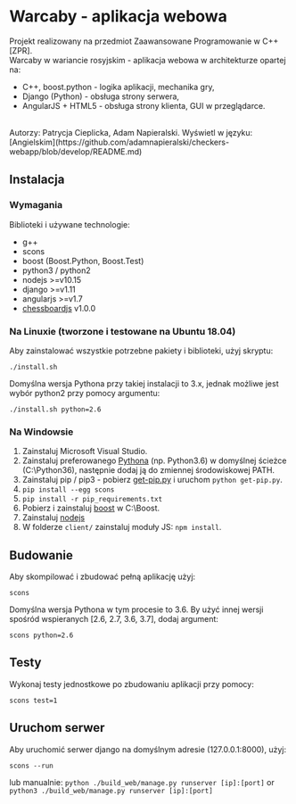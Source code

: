 # Warcaby - aplikacja webowa
Projekt realizowany na przedmiot Zaawansowane Programowanie w C++ [ZPR].<br>
Warcaby w wariancie rosyjskim - aplikacja webowa w architekturze opartej na:
- C++, boost.python - logika aplikacji, mechanika gry,
- Django (Python) - obsługa strony serwera,
- AngularJS + HTML5 - obsługa strony klienta, GUI w przeglądarce.
<br>
Autorzy: Patrycja Cieplicka, Adam Napieralski.
Wyświetl w języku: [Angielskim](https://github.com/adamnapieralski/checkers-webapp/blob/develop/README.md)

## Instalacja

### Wymagania
Biblioteki i używane technologie:
- g++
- scons
- boost (Boost.Python, Boost.Test)
- python3 / python2
- nodejs >=v10.15
- django >=v1.11
- angularjs >=v1.7
- [chessboardjs](https://chessboardjs.com/) v1.0.0

### Na Linuxie (tworzone i testowane na Ubuntu 18.04)
Aby zainstalować wszystkie potrzebne pakiety i biblioteki, użyj skryptu:
```
./install.sh
```
Domyślna wersja Pythona przy takiej instalacji to 3.x, jednak możliwe jest wybór python2 przy pomocy argumentu: 
```
./install.sh python=2.6
```
### Na Windowsie
1. Zainstaluj Microsoft Visual Studio.
2. Zainstaluj preferowanego [Pythona](https://www.python.org/download/releases/) (np. Python3.6) w domyślnej ścieżce (C:\Python36\), następnie dodaj ją do zmiennej środowiskowej PATH.
3. Zainstaluj pip / pip3 - pobierz [get-pip.py](https://bootstrap.pypa.io/get-pip.py) i uruchom `python get-pip.py`.
4. `pip install --egg scons`
5. `pip install -r pip_requirements.txt`
6. Pobierz i zainstaluj [boost](http://www.boost.org) w C:\Boost\.
7. Zainstaluj [nodejs](http://nodejs.org/download/)
8. W folderze `client/` zainstaluj moduły JS: `npm install`.

## Budowanie
Aby skompilować i zbudować pełną aplikację użyj:
```
scons
```
Domyślna wersja Pythona w tym procesie to 3.6. By użyć innej wersji spośród wspieranych [2.6, 2.7, 3.6, 3.7], dodaj argument:
```
scons python=2.6
```
## Testy
Wykonaj testy jednostkowe po zbudowaniu aplikacji przy pomocy:
```
scons test=1
```
## Uruchom serwer
Aby uruchomić serwer django na domyślnym adresie (127.0.0.1:8000), użyj:
```
scons --run
```
lub manualnie: `python ./build_web/manage.py runserver [ip]:[port]` or `python3 ./build_web/manage.py runserver [ip]:[port]`
